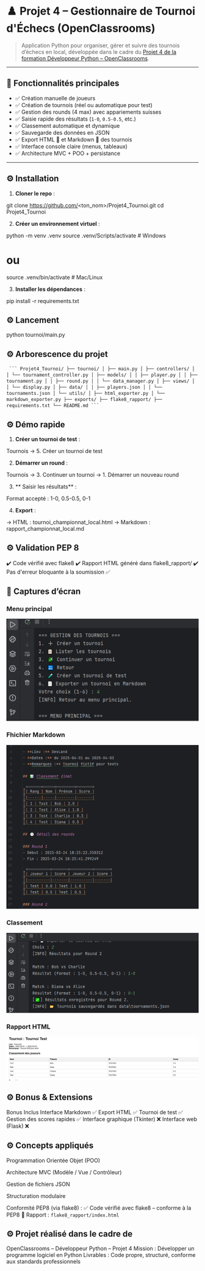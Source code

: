 # ♟️ Projet 4 – Gestionnaire de Tournoi d'Échecs (OpenClassrooms)

> Application Python pour organiser, gérer et suivre des tournois d’échecs en local, développée dans le cadre du [Projet 4 de la formation Développeur Python – OpenClassrooms](https://openclassrooms.com/fr/projects/834).

---

## 🚀 Fonctionnalités principales

- ✅ Création manuelle de joueurs
- ✅ Création de tournois (réel ou automatique pour test)
- ✅ Gestion des rounds (4 max) avec appariements suisses
- ✅ Saisie rapide des résultats (`1-0`, `0.5-0.5`, etc.)
- ✅ Classement automatique et dynamique
- ✅ Sauvegarde des données en JSON
- ✅ Export HTML 🧾 et Markdown 📄 des tournois
- ✅ Interface console claire (menus, tableaux)
- ✅ Architecture MVC + POO + persistance

---

## ⚙️ Installation

1. **Cloner le repo** :

git clone https://github.com/<ton_nom>/Projet4_Tournoi.git
cd Projet4_Tournoi

2. **Créer un environnement virtuel** :

python -m venv .venv
source .venv/Scripts/activate  # Windows
# ou
source .venv/bin/activate  # Mac/Linux

3. **Installer les dépendances** :

pip install -r requirements.txt


## ⚙️ Lancement

python tournoi/main.py



## ⚙️ Arborescence du projet

<pre><code> ``` Projet4_Tournoi/ ├── tournoi/ │ ├── main.py │ ├── controllers/ │ │ └── tournament_controller.py │ ├── models/ │ │ ├── player.py │ │ ├── tournament.py │ │ ├── round.py │ │ └── data_manager.py │ ├── views/ │ │ └── display.py │ ├── data/ │ │ ├── players.json │ │ └── tournaments.json │ └── utils/ │ ├── html_exporter.py │ └── markdown_exporter.py ├── exports/ ├── flake8_rapport/ ├── requirements.txt └── README.md ``` </code></pre>

## ⚙️ Démo rapide

1.  **Créer un tournoi de test** :

Tournois → 5. Créer un tournoi de test

2. **Démarrer un round** :

Tournois → 3. Continuer un tournoi → 1. Démarrer un nouveau round

3. ** Saisir les résultats** :

Format accepté : 1-0, 0.5-0.5, 0-1

4. **Export** :

→ HTML : tournoi_championnat_local.html
→ Markdown : rapport_championnat_local.md



## ⚙️ Validation PEP 8


✔️ Code vérifié avec flake8
✔️ Rapport HTML généré dans flake8_rapport/
✔️ Pas d'erreur bloquante à la soumission ✅


## 📸 Captures d’écran

###  Menu principal
![interface_console.PNG](captures/interface_console.PNG)

###  Fhichier Markdown
![markdown_tournoi.PNG](captures/markdown_tournoi.PNG)

###  Classement
![Tournoi_en_cours.PNG](captures/Tournoi_en_cours.PNG)

###  Rapport HTML
![html_tournoi.PNG](captures/html_tournoi.PNG)



## ⚙️ Bonus & Extensions

Bonus	Inclus
Interface Markdown	✅
Export HTML	✅
Tournoi de test	✅
Gestion des scores rapides	✅
Interface graphique (Tkinter)	❌
Interface web (Flask)	❌


## ⚙️ Concepts appliqués

Programmation Orientée Objet (POO)

Architecture MVC (Modèle / Vue / Contrôleur)

Gestion de fichiers JSON

Structuration modulaire

Conformité PEP8 (via flake8) :
        ✅ Code vérifié avec flake8 – conforme à la PEP8
        📄 Rapport : `flake8_rapport/index.html`


## ⚙️ Projet réalisé dans le cadre de

 OpenClassrooms – Développeur Python – Projet 4
Mission : Développer un programme logiciel en Python
Livrables : Code propre, structuré, conforme aux standards professionnels

